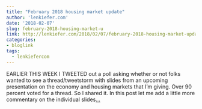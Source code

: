 ```yaml
---
title: "February 2018 housing market update"
author: 'lenkiefer.com'
date: '2018-02-07'
slug: february-2018-housing-market-u
link: http://lenkiefer.com/2018/02/07/february-2018-housing-market-update/
categories:
- bloglink
tags:
  - lenkiefercom
---
```


EARLIER THIS WEEK I TWEETED out a poll asking whether or not folks wanted to see a thread/tweetstorm with slides from an upcoming presentation on the economy and housing markets that I’m giving. Over 90 percent voted for a thread. So I shared it. In this post let me add a little more commentary on the individual slides[... <i class="fas fa-external-link-alt"></i>](http://lenkiefer.com/2018/02/07/february-2018-housing-market-update/)

